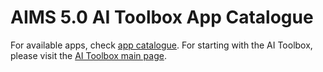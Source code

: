 # AIMS 5.0 AI Toolbox App Catalogue

For available apps, check [app catalogue](Apps.md). For starting with the AI Toolbox, please visit the [AI Toolbox main page](https://github.com/hollosigergely/aitoolbox).


